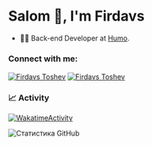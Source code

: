 <h1 align="left">Salom 👋, I'm Firdavs</h1>

- 👨‍💻 Back-end Developer at [Humo](https://www.instagram.com/humo.lab/).

<h3 align="left">Connect with me:</h3>
<p align="left">

<a href="https://www.linkedin.com/in/firdavstoshev" target="blank"><img align="center" src="https://img.shields.io/badge/linkedin-%230077B5.svg?style=for-the-badge&logo=linkedin&logoColor=white" alt="Firdavs Toshev" /></a>
<a href="https://t.me/firdavstoshev" target="blank"><img align="center" src="https://img.shields.io/badge/Telegram-2CA5E0?style=for-the-badge&logo=telegram&logoColor=white" alt="Firdavs Toshev" /></a>

### 📈 Activity

[![WakatimeActivity](https://wakatime.com/share/@firdavstoshev/68215a0e-5076-4d3b-a624-712b754df8d0.svg)](https://wakatime.com/@firdavstoshev)

![Статистика GitHub](https://github-readme-stats.vercel.app/api?username=firdavstoshev&show_icons=true&theme=dark)
